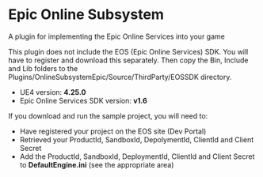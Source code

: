 # Epic Online Subsystem
A plugin for implementing the Epic Online Services into your game

This plugin does not include the EOS (Epic Online Services) SDK.  You will have to register and download this separately.  Then copy the Bin, Include and Lib folders to the Plugins/OnlineSubsystemEpic/Source/ThirdParty/EOSSDK directory.

- UE4 version: **4.25.0**
- Epic Online Services SDK version: **v1.6**

If you download and run the sample project, you will need to:
- Have registered your project on the EOS site (Dev Portal)
- Retrieved your ProductId, SandboxId, DepolymentId, ClientId and Client Secret
- Add the ProductId, SandboxId, DeploymentId, ClientId and Client Secret to **DefaultEngine.ini** (see the appropriate area)
